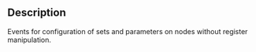 ## Description

Events for configuration of sets and parameters on nodes without register manipulation.
